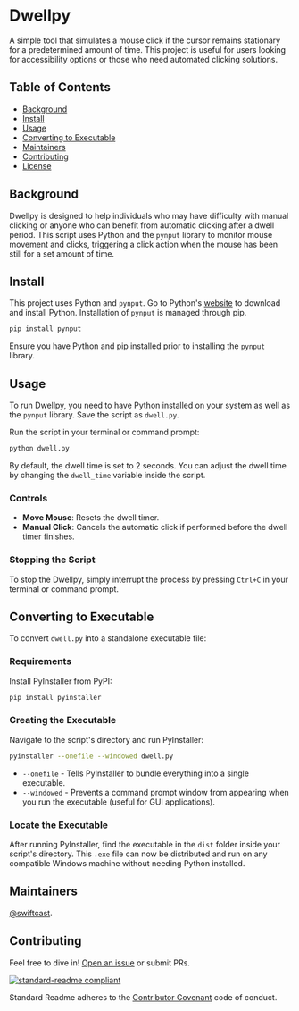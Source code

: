 # Dwellpy

A simple tool that simulates a mouse click if the cursor remains stationary for a predetermined amount of time. This project is useful for users looking for accessibility options or those who need automated clicking solutions.

## Table of Contents

- [Background](#background)
- [Install](#install)
- [Usage](#usage)
- [Converting to Executable](#converting-to-executable)
- [Maintainers](#maintainers)
- [Contributing](#contributing)
- [License](#license)

## Background

Dwellpy is designed to help individuals who may have difficulty with manual clicking or anyone who can benefit from automatic clicking after a dwell period. This script uses Python and the `pynput` library to monitor mouse movement and clicks, triggering a click action when the mouse has been still for a set amount of time.

## Install

This project uses Python and `pynput`. Go to Python's [website](https://python.org) to download and install Python. Installation of `pynput` is managed through pip.

```sh
pip install pynput
```

Ensure you have Python and pip installed prior to installing the `pynput` library.

## Usage

To run Dwellpy, you need to have Python installed on your system as well as the `pynput` library. Save the script as `dwell.py`.

Run the script in your terminal or command prompt:

```sh
python dwell.py
```

By default, the dwell time is set to 2 seconds. You can adjust the dwell time by changing the `dwell_time` variable inside the script.

### Controls

- **Move Mouse**: Resets the dwell timer.
- **Manual Click**: Cancels the automatic click if performed before the dwell timer finishes.

### Stopping the Script

To stop the Dwellpy, simply interrupt the process by pressing `Ctrl+C` in your terminal or command prompt.

## Converting to Executable

To convert `dwell.py` into a standalone executable file:

### Requirements

Install PyInstaller from PyPI:

```sh
pip install pyinstaller
```

### Creating the Executable

Navigate to the script's directory and run PyInstaller:

```sh
pyinstaller --onefile --windowed dwell.py
```

- `--onefile` - Tells PyInstaller to bundle everything into a single executable.
- `--windowed` - Prevents a command prompt window from appearing when you run the executable (useful for GUI applications).

### Locate the Executable

After running PyInstaller, find the executable in the `dist` folder inside your script's directory. This `.exe` file can now be distributed and run on any compatible Windows machine without needing Python installed.

## Maintainers

[@swiftcast](https://github.com/swiftcast).

## Contributing

Feel free to dive in! [Open an issue](https://github.com/swiftcast/dwell-clicker/issues/new) or submit PRs.

[![standard-readme compliant](https://img.shields.io/badge/readme%20style-standard-brightgreen.svg?style=flat-square)](https://github.com/RichardLitt/standard-readme)

Standard Readme adheres to the [Contributor Covenant](https://contributor-covenant.org/version/2/0/code_of_conduct/) code of conduct.